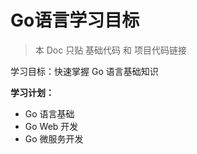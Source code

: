 # Go语言学习目标

> 本 Doc 只贴 基础代码 和 项目代码链接


学习目标：快速掌握 Go 语言基础知识

**学习计划：**

- Go 语言基础
- Go Web 开发
- Go 微服务开发